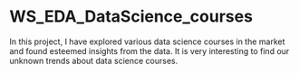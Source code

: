 # WS_EDA_DataScience_courses
In this project, I have explored various data science courses in the market and found esteemed insights from the data. It is very interesting to find our unknown trends about data science courses.

